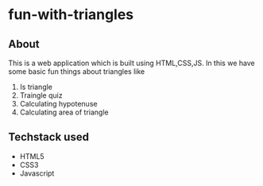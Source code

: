 # fun-with-triangles

## About

This is a web application which is built using HTML,CSS,JS. In this we have some basic fun things about triangles like
1. Is triangle
1. Traingle quiz
1. Calculating hypotenuse
1. Calculating area of triangle

## Techstack used
* HTML5
* CSS3
* Javascript
 
